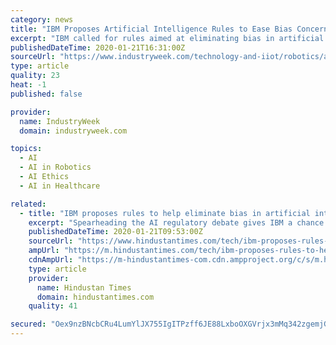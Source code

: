 ```yaml
---
category: news
title: "IBM Proposes Artificial Intelligence Rules to Ease Bias Concerns"
excerpt: "IBM called for rules aimed at eliminating bias in artificial intelligence to ease concerns that the technology relies on data ... “Then you will get more of a prescriptive, top-down regulation.” Fetch Robotics recently announced the addition of new capabilities for TagSurveyor, a robotic RFID solution providing complete visibility of ..."
publishedDateTime: 2020-01-21T16:31:00Z
sourceUrl: "https://www.industryweek.com/technology-and-iiot/robotics/article/21120934/ibm-proposes-artificial-intelligence-rules-to-ease-bias-concerns"
type: article
quality: 23
heat: -1
published: false

provider:
  name: IndustryWeek
  domain: industryweek.com

topics:
  - AI
  - AI in Robotics
  - AI Ethics
  - AI in Healthcare

related:
  - title: "IBM proposes rules to help eliminate bias in artificial intelligence"
    excerpt: "Spearheading the AI regulatory debate gives IBM a chance to come back into the spotlight as a leader in cutting-edge technology, a position it hasn’t held for years."
    publishedDateTime: 2020-01-21T09:53:00Z
    sourceUrl: "https://www.hindustantimes.com/tech/ibm-proposes-rules-to-help-eliminate-bias-in-artificial-intelligence/story-Z6up0CTnkkr59Z0QztxsMK.html"
    ampUrl: "https://m.hindustantimes.com/tech/ibm-proposes-rules-to-help-eliminate-bias-in-artificial-intelligence/story-Z6up0CTnkkr59Z0QztxsMK_amp.html"
    cdnAmpUrl: "https://m-hindustantimes-com.cdn.ampproject.org/c/s/m.hindustantimes.com/tech/ibm-proposes-rules-to-help-eliminate-bias-in-artificial-intelligence/story-Z6up0CTnkkr59Z0QztxsMK_amp.html"
    type: article
    provider:
      name: Hindustan Times
      domain: hindustantimes.com
    quality: 41

secured: "Oex9nzBNcbCRu4LumYlJX755IgITPzff6JE88LxboOXGVrjx3mMq342zgemjGEpaXUedsSaBIQLI321q1zFzUZt9QZfDBlyVPIEq4AsgF87q8cIVAH4xtI944ibFOg0/3J7S7n9wEJBbpUPfCta5W4oiNS3F0na9njIVIQeHe5wgYCOtZKfu8IaaXscEwfNeWa+DKCbWueLR7u5U8dfgT1nLgScfPkiGyk75qTz2qNYTnEeYFFXH7oKc2MNAGjzmttdQhpwW46GHGmQn1LGLS83tt/iG8WkPKhQYLciiT1UNA0gSX1fn41nhTgS8lhqcfRbOOvyCv0SbW85c0JWtToxnSdf8q7G8HFfKi5V2fAd5xRi8PcTI8pYbT3zQDjwPYX4fpvAexjPgvTvA5Y3hFb3pfknyOMA32MCIKoIku7LmYHOM5wYle6yhIccY35AaWX8afyQiL8vShRrZjxYFWA==;qETRWJfY1/cnDJQF/hcT3Q=="
---
```


